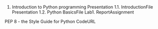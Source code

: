 1. Introduction to Python programming
  Presentation 1.1. IntroductionFile
  Presentation 1.2. Python BasicsFile
  Lab1. ReportAssignment

PEP 8 - the Style Guide for Python CodeURL
